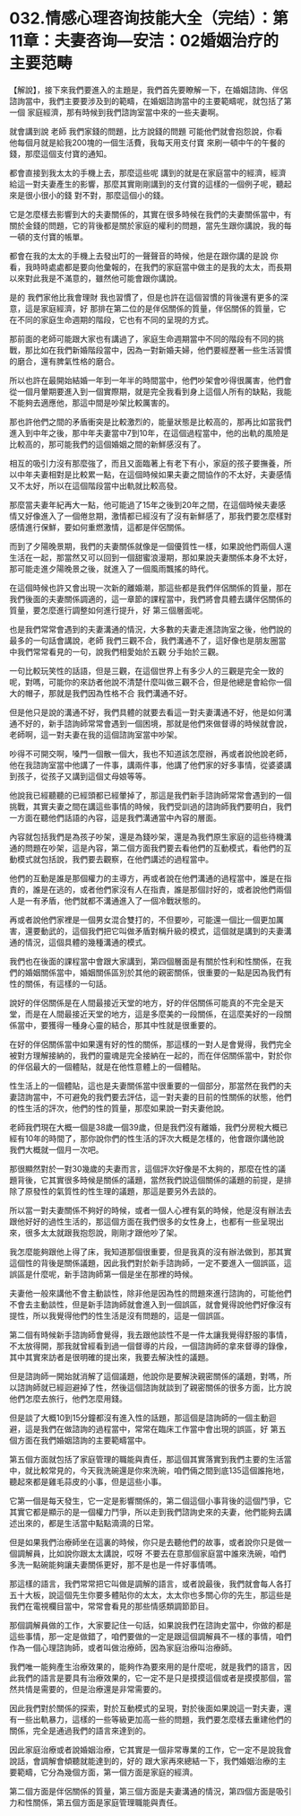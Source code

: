 # 032.情感心理咨询技能大全（完结）：第11章：夫妻咨询—安洁：02婚姻治疗的主要范畴

【解說】，接下來我們要進入的主題是，我們首先要瞭解一下，在婚姻諮詢、伴侶諮詢當中，我們主要要涉及到的範疇，在婚姻諮詢當中的主要範疇呢，就包括了第一個 家庭經濟，那有時候到我們諮詢室當中來的一些夫妻啊。

就會講到說 老師 我們家錢的問題，比方說錢的問題 可能他們就會抱怨說，你看 他每個月就是給我200塊的一個生活費，我每天用支付寶 來刷一頓中午的午餐的錢，那麼這個支付寶的通知。

都會直接到我太太的手機上去，那麼這些呢 講到的就是在家庭當中的經濟，經濟給這一對夫妻產生的影響，那麼其實剛剛講到的支付寶的這樣的一個例子呢，聽起來是很小很小的錢 對不對，那麼這個小的錢。

它是怎麼樣去影響到大的夫妻關係的，其實在很多時候在我們的夫妻關係當中，有關於金錢的問題，它的背後都是關於家庭的權利的問題，當先生跟你講說，我的每一頓的支付寶的帳單。

都會在我的太太的手機上去發出叮的一聲聲音的時候，他是在跟你講的是說 你看，我時時處處都是要向他彙報的，在我們的家庭當中做主的是我的太太，而長期以來對此我是不滿意的，雖然他可能會跟你講說。

是的 我們家他比我會理財 我也習慣了，但是也許在這個習慣的背後還有更多的深意，這是家庭經濟，好 那排在第二位的是伴侶關係的質量，伴侶關係的質量，它在不同的家庭生命週期的階段，它也有不同的呈現的方式。

那前面的老師可能跟大家也有講過了，家庭生命週期當中不同的階段有不同的挑戰，那比如在我們新婚階段當中，因為一對新婚夫婦，他們要經歷著一些生活習慣的磨合，還有脾氣性格的磨合。

所以也許在最開始結婚一年到一年半的時間當中，他們吵架會吵得很厲害，他們會從一個月暈期要進入到一個實際期，就是完全我看到身上這個人所有的缺點，我能不能夠去適應他，那這中間是吵架比較厲害的。

那也許他們之間的矛盾衝突是比較激烈的，能量狀態是比較高的，那再比如當我們進入到中年之後，那中年夫妻當中7到10年，在這個過程當中，他的出軌的風險是比較高的，那可能我們的這個婚姻之間的新鮮感沒有了。

相互的吸引力沒有那麼強了，而且又面臨著上有老下有小，家庭的孩子要撫養，所以中年夫妻相對是比較累一點，在這個時候如果夫妻之間協作的不太好，夫妻感情又不太好，所以在這個階段當中出軌就比較高發。

那麼當夫妻年紀再大一點，他可能過了15年之後到20年之間，在這個時候夫妻感情又好像進入了一個倦怠期，激情都已經沒有了沒有新鮮感了，那我們要怎麼樣對感情進行保鮮，要如何重燃激情，這都是伴侶關係。

而到了夕陽晚景期，我們的夫妻關係就像是一個優質性一樣，如果說他們兩個人還生活在一起，那當然又可以回到一個甜蜜浪漫期，那如果說夫妻關係本身不太好，那可能走進夕陽晚景之後，就進入了一個風雨飄搖的時代。

在這個時候也許又會出現一次新的離婚潮，那這些都是我們伴侶關係的質量，那在我們後面的夫妻關係調適的，這一章節的課程當中，我們將會具體去講伴侶關係的質量，要怎麼進行調整如何進行提升，好 第三個層面呢。

也是我們常常會遇到的夫妻溝通的情況，大多數的夫妻走進諮詢室之後，他們說的最多的一句話會講說，老師 我們三觀不合，我們溝通不了，這好像也是朋友圈當中我們常常看見的一句，說我們相愛始於五觀 分手始於三觀。

一句比較玩笑性的話語，但是三觀，在這個世界上有多少人的三觀是完全一致的呢，對嗎，可能你的來訪者他說不清楚什麼叫做三觀不合，但是他總是會給你一個大的帽子，那就是我們因為性格不合 我們溝通不好。

但是他只是說的溝通不好，我們具體的就要去看這一對夫妻溝通不好，他是如何溝通不好的，新手諮詢師常常會遇到一個困境，那就是他們來做督導的時候就會說，老師啊，這一對夫妻在我的這個諮詢室當中吵架。

吵得不可開交啊，嗓門一個散一個大，我也不知道該怎麼辦，再或者說他說老師，他在我諮詢室當中他講了一件事，講兩件事，他講了他們家的好多事情，從婆婆講到孩子，從孩子又講到這個丈母娘等等。

他說我已經聽聽的已經頭都已經暈掉了，那這是我們新手諮詢師常常會遇到的一個挑戰，其實夫妻之間在講這些事情的時候，我們受訓過的諮詢師我們要明白，我們一方面在聽他們話語的內容，這是我們溝通當中內容的層面。

內容就包括我們是為孩子吵架，還是為錢吵架，還是為我們原生家庭的這些待機溝通的問題在吵架，這是內容，第二個方面我們要去看他們的互動模式，看他們的互動模式就包括說，我們要去觀察，在他們講述的過程當中。

他們的互動是誰是那個權力的主導方，再或者說在他們溝通的過程當中，誰是在指責的，誰是在逃的，或者他們家沒有人在指責，誰是那個討好的，或者說他們兩個人是一有矛盾，他們就都不溝通進入了一個冷戰狀態的。

再或者說他們家裡是一個男女混合雙打的，不但要吵，可能還一個比一個更加厲害，還要動武的，這個我們把它叫做矛盾對稱升級的模式，這個就是講到的夫妻溝通的情況，這個具體的幾種溝通的模式。

我們也在後面的課程當中會跟大家講到，第四個層面是有關於性利和性關係，在我們的婚姻關係當中，婚姻關係區別於其他的親密關係，很重要的一點是因為我們有性的關係，有這樣的一句話。

說好的伴侶關係是在人間最接近天堂的地方，好的伴侶關係可能真的不完全是天堂，而是在人間最接近天堂的地方，這是多麼美的一段關係，在這麼美好的一段關係當中，要獲得一種身心靈的結合，那其中性就是很重要的。

在好的伴侶關係當中如果還有好的性的關係，那這樣的一對人是會覺得，我們完全被對方理解接納的，我們的靈魂是完全接納在一起的，而在伴侶關係當中，對於你的伴侶最大的一個體貼，就是在他性意體上的一個體貼。

性生活上的一個體貼，這也是夫妻關係當中很重要的一個部分，那當然在我們的夫妻諮詢當中，不可避免的我們要去評估，這一對夫妻的目前的性關係的狀態，他們的性生活的評次，他們的性的質量，那麼如果說一對夫妻他說。

老師我們現在大概一個是38歲一個39歲，但是我們沒有離婚，我們分房稅大概已經有10年的時間了，那你說你們的性生活的評次大概是怎樣的，他會跟你講他說我們大概就一個月一次吧。

那很顯然對於一對30幾歲的夫妻而言，這個評次好像是不太夠的，那麼在性的議題背後，它其實很多時候是關係的議題，當然我們說這個關係的議題的前提，是排除了原發性的氣質性的性生理的議題，那這是要另外去談的。

所以當一對夫妻關係不夠好的時候，或者一個人心裡有氣的時候，他是沒有辦法去跟他好好的過性生活的，那這個方面在我們很多的女性身上，也都有一些呈現出來，很多太太就跟我抱怨說，剛剛才跟他吵了架。

我怎麼能夠跟他上得了床，我知道那個很重要，但是我真的沒有辦法做到，那其實這個性的背後是關係議題，因此我們對於新手諮詢師，一定不要進入一個誤區，這誤區是什麼呢，新手諮詢師第一個是坐在那裡的時候。

夫妻他一般來講他不會主動談性，除非他是因為性的問題來進行諮詢的，可能他們不會去主動談性，但是新手諮詢師就會進入到一個誤區，就會覺得說他們好像沒有提性，所以我覺得他們的性生活是沒有問題的，這是一個誤區。

第二個有時候新手諮詢師會覺得，我去跟他談性不是一件太讓我覺得舒服的事情，不太放得開，那我就曾經看到過一個督導的片段，一個諮詢師的拿來督導的錄像，其中其實來訪者是很明確的提出來，我要去解決性的議題。

但是諮詢師一開始就消解了這個議題，他說你是要解決親密關係的議題，對嗎，所以諮詢師就已經迴避掉了性，然後這個諮詢就談到了親密關係的很多方面，比方說他們怎麼去旅行，他們怎麼用錢。

但是談了大概10到15分鐘都沒有進入性的話題，那這個是諮詢師的一個主動迴避，這是我們在做諮詢的過程當中，常常在臨床工作當中會出現的誤區，好 第五個方面在我們婚姻諮詢的主要範疇當中。

第五個方面就包括了家庭管理的職能與責任，那這個其實落實到我們主要的生活當中，就比較常見的，今天我洗碗還是你來洗碗，咱們倆之間到底135這個誰拖地，聽起來都是雞毛蒜皮的小事，但是這些小事。

它第一個是每天發生，它一定是影響關係的，第二個這個小事背後的這個鬥爭，它其實它都是顯示的是一個權力鬥爭，所以走到我們諮詢史來的夫妻，他們能夠去講述出來的，都是生活當中點點滴滴的日常。

但是如果我們治療師坐在這裏的時候，你只是去聽他們的故事，或者說你只是做一個調解員，比如說你跟太太講說，哎呀 不要去在意那個家庭當中誰來洗碗，咱們多洗一點碗能夠讓夫妻關係更好，那不是也是一件好事情嗎。

那這樣的語言，我們常常把它叫做是調解的語言，或者說最後，我們就會每人各打五十大板，說這個先生你要多體貼你的太太，太太你也多關心你的先生，那這些是我們在電視欄目當中，常常會看見的那些情感類調節節目。

那個調解員做的工作，大家要記住一句話，如果說我們在諮詢史當中，你做的都是這些事情，那一定是做錯了，咱們要做的一定是跟這個調解員不一樣的事情，咱們作為一個心理諮詢師，或者叫做治療師，因為家庭治療叫治療師。

我們唯一能夠產生治療效果的，能夠作為要來用的是什麼呢，就是我們的語言，因此我們的語言是要具有治療效果的，它一定不是只是摸摸這個或者是摸摸那個，當然共情是需要的，但是治療還是非常需要的。

因此我們對於關係的探索，對於互動模式的呈現，對於後面如果說這一對夫妻，還有一些出軌暴力，這樣的一些等級更加高一些的問題，我們要怎麼樣去重建他們的關係，完全是通過我們的語言來達到的。

因此家庭治療或者說婚姻治療，它其實是一個非常專業的工作，它一定不是說我會說話，會調解會傾聽就能達到的，好的 跟大家再來總結一下，我們婚姻治療的主要範疇，它分為幾個方面，第一個方面是家庭的經濟。

第二個方面是伴侶關係的質量，第三個方面是夫妻溝通的情況，第四個方面是吸引力和性關係，第五個方面是家庭管理職能與責任。